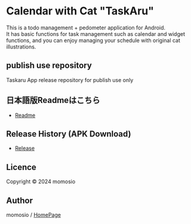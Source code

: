 # Calendar with Cat "TaskAru"
This is a todo management + pedometer application for Android.    
It has basic functions for task management such as calendar and widget functions, and you can enjoy managing your schedule with original cat illustrations.

## publish use repository
Taskaru App release repository for publish use only

## 日本語版Readmeはこちら
* [Readme](https://github.com/momosio/taskaru-publish/blob/main/README-ja.md)

## Release History (APK Download)

* [Release](https://github.com/momosio/taskaru-publish/releases/)

## Licence

Copyright &copy; 2024 momosio

## Author
momosio / [HomePage](https://momosio.com/)